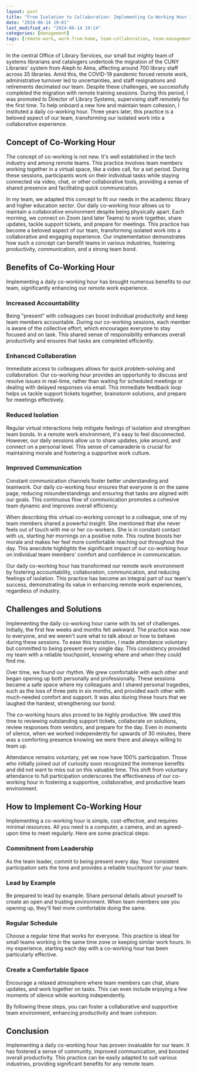 ```yaml
---
layout: post
title: "From Isolation to Collaboration: Implementing Co-Working Hour in a Remote Library Team"
date: "2024-06-14 19:01"
last_modified_at: "2024-06-14 19:14"
categories: [management]
tags: [remote-work, work-from-home, team-collaboration, team-management, change-management]
---
```


In the central Office of Library Services, our small but mighty team of systems librarians and catalogers undertook the migration of the CUNY Libraries' system from Aleph to Alma, affecting around 700 library staff across 35 libraries. Amid this, the COVID-19 pandemic forced remote work, administrative turnover led to uncertainties, and staff resignations and retirements decimated our team. Despite these challenges, we successfully completed the migration with remote training sessions. During this period, I was promoted to Director of Library Systems, supervising staff remotely for the first time. To help onboard a new hire and maintain team cohesion, I instituted a daily co-working hour. Three years later, this practice is a beloved aspect of our team, transforming our isolated work into a collaborative experience.

## Concept of Co-Working Hour

The concept of co-working is not new. It's well established in the tech industry and among remote teams. This practice involves team members working together in a virtual space, like a video call, for a set period. During these sessions, participants work on their individual tasks while staying connected via video, chat, or other collaborative tools, providing a sense of shared presence and facilitating quick communication.

In my team, we adapted this concept to fit our needs in the academic library and higher education sector. Our daily co-working hour allows us to maintain a collaborative environment despite being physically apart. Each morning, we connect on Zoom (and later Teams) to work together, share updates, tackle support tickets, and prepare for meetings. This practice has become a beloved aspect of our team, transforming isolated work into a collaborative and engaging experience. Our implementation demonstrates how such a concept can benefit teams in various industries, fostering productivity, communication, and a strong team bond.

## Benefits of Co-Working Hour

Implementing a daily co-working hour has brought numerous benefits to our team, significantly enhancing our remote work experience.

### Increased Accountability

Being "present" with colleagues can boost individual productivity and keep team members accountable. During our co-working sessions, each member is aware of the collective effort, which encourages everyone to stay focused and on task. This shared sense of responsibility enhances overall productivity and ensures that tasks are completed efficiently.

### Enhanced Collaboration

Immediate access to colleagues allows for quick problem-solving and collaboration. Our co-working hour provides an opportunity to discuss and resolve issues in real-time, rather than waiting for scheduled meetings or dealing with delayed responses via email. This immediate feedback loop helps us tackle support tickets together, brainstorm solutions, and prepare for meetings effectively.

### Reduced Isolation

Regular virtual interactions help mitigate feelings of isolation and strengthen team bonds. In a remote work environment, it's easy to feel disconnected. However, our daily sessions allow us to share updates, joke around, and connect on a personal level. This sense of camaraderie is crucial for maintaining morale and fostering a supportive work culture.

### Improved Communication

Constant communication channels foster better understanding and teamwork. Our daily co-working hour ensures that everyone is on the same page, reducing misunderstandings and ensuring that tasks are aligned with our goals. This continuous flow of communication promotes a cohesive team dynamic and improves overall efficiency.

When describing this virtual co-working concept to a colleague, one of my team members shared a powerful insight. She mentioned that she never feels out of touch with me or her co-workers. She is in constant contact with us, starting her mornings on a positive note. This routine boosts her morale and makes her feel more comfortable reaching out throughout the day. This anecdote highlights the significant impact of our co-working hour on individual team members' comfort and confidence in communication.

Our daily co-working hour has transformed our remote work environment by fostering accountability, collaboration, communication, and reducing feelings of isolation. This practice has become an integral part of our team's success, demonstrating its value in enhancing remote work experiences, regardless of industry.

## Challenges and Solutions

Implementing the daily co-working hour came with its set of challenges. Initially, the first few weeks and months felt awkward. The practice was new to everyone, and we weren't sure what to talk about or how to behave during these sessions. To ease this transition, I made attendance voluntary but committed to being present every single day. This consistency provided my team with a reliable touchpoint, knowing where and when they could find me.

Over time, we found our rhythm. We grew comfortable with each other and began opening up both personally and professionally. These sessions became a safe space where my colleagues and I shared personal tragedies, such as the loss of three pets in six months, and provided each other with much-needed comfort and support. It was also during these hours that we laughed the hardest, strengthening our bond.

The co-working hours also proved to be highly productive. We used this time to reviewing outstanding support tickets, collaborate on solutions, review responses from vendors, and prepare for the day. Even in moments of silence, when we worked independently for upwards of 30 minutes, there was a comforting presence knowing we were there and always willing to team up.

Attendance remains voluntary, yet we now have 100% participation. Those who initially joined out of curiosity soon recognized the immense benefits and did not want to miss out on this valuable time. This shift from voluntary attendance to full participation underscores the effectiveness of our co-working hour in fostering a supportive, collaborative, and productive team environment.

## How to Implement Co-Working Hour

Implementing a co-working hour is simple, cost-effective, and requires minimal resources. All you need is a computer, a camera, and an agreed-upon time to meet regularly. Here are some practical steps:

### Commitment from Leadership

As the team leader, commit to being present every day. Your consistent participation sets the tone and provides a reliable touchpoint for your team.

### Lead by Example

Be prepared to lead by example. Share personal details about yourself to create an open and trusting environment. When team members see you opening up, they'll feel more comfortable doing the same.

### Regular Schedule

Choose a regular time that works for everyone. This practice is ideal for small teams working in the same time zone or keeping similar work hours. In my experience, starting each day with a co-working hour has been particularly effective.

### Create a Comfortable Space

Encourage a relaxed atmosphere where team members can chat, share updates, and work together on tasks. This can even include enjoying a few moments of silence while working independently.

By following these steps, you can foster a collaborative and supportive team environment, enhancing productivity and team cohesion.

## Conclusion

Implementing a daily co-working hour has proven invaluable for our team. It has fostered a sense of community, improved communication, and boosted overall productivity. This practice can be easily adapted to suit various industries, providing significant benefits for any remote team.
